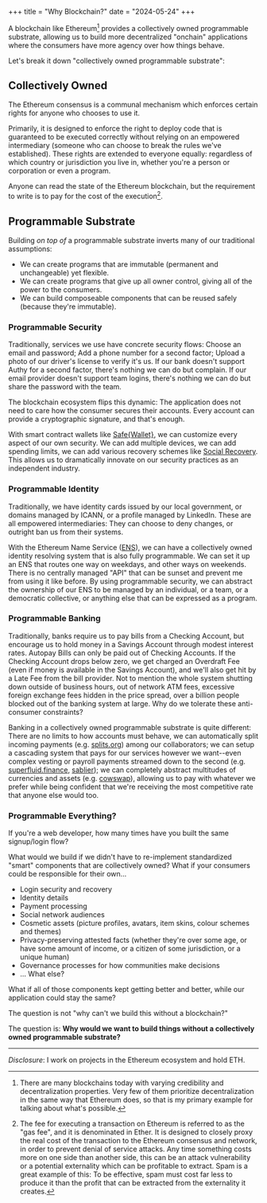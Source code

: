 +++
title = "Why Blockchain?"
date = "2024-05-24"
+++

A blockchain like Ethereum[^1] provides a collectively owned programmable substrate, allowing us to build more decentralized "onchain" applications where the consumers have more agency over how things behave.

Let's break it down "collectively owned programmable substrate":

## Collectively Owned

The Ethereum consensus is a communal mechanism which enforces certain rights for anyone who chooses to use it.

Primarily, it is designed to enforce the right to deploy code that is guaranteed to be executed correctly without relying on an empowered intermediary (someone who can choose to break the rules we've established). These rights are extended to everyone equally: regardless of which country or jurisdiction you live in, whether you're a person or corporation or even a program.

Anyone can read the state of the Ethereum blockchain, but the requirement to write is to pay for the cost of the execution[^gas].

## Programmable Substrate

Building _on top of_ a programmable substrate inverts many of our traditional assumptions:
- We can create programs that are immutable (permanent and unchangeable) yet flexible.
- We can create programs that give up all owner control, giving all of the power to the consumers.
- We can build composeable components that can be reused safely (because they're immutable).

### Programmable Security
Traditionally, services we use have concrete security flows: Choose an email and password; Add a phone number for a second factor; Upload a photo of our driver's license to verify it's us. If our bank doesn't support Authy for a second factor, there's nothing we can do but complain. If our email provider doesn't support team logins, there's nothing we can do but share the password with the team.

The blockchain ecosystem flips this dynamic: The application does not need to care how the consumer secures their accounts. Every account can provide a cryptographic signature, and that's enough.

With smart contract wallets like [Safe{Wallet}](https://safe.global/), we can customize every aspect of our own security. We can add multiple devices, we can add spending limits, we can add various recovery schemes like [Social Recovery](https://safe.mirror.xyz/WxKSxD9J1bRI-SDOuDvAAIezwVrvWWkpuwuzcLDPSmk). This allows us to dramatically innovate on our security practices as an independent industry.

### Programmable Identity
Traditionally, we have identity cards issued by our local government, or domains managed by ICANN, or a profile managed by LinkedIn. These are all empowered intermediaries: They can choose to deny changes, or outright ban us from their systems. 

With the Ethereum Name Service ([ENS](https://ens.domains/)), we can have a collectively owned identity resolving system that is also fully programmable. We can set it up an ENS that routes one way on weekdays, and other ways on weekends. There is no centrally managed "API" that can be sunset and prevent me from using it like before. By using programmable security, we can abstract the ownership of our ENS to be managed by an individual, or a team, or a democratic collective, or anything else that can be expressed as a program.

### Programmable Banking
Traditionally, banks require us to pay bills from a Checking Account, but encourage us to hold money in a Savings Account through modest interest rates. Autopay Bills can only be paid out of Checking Accounts. If the Checking Account drops below zero, we get charged an Overdraft Fee (even if money is available in the Savings Account), and we'll also get hit by a Late Fee from the bill provider. Not to mention the whole system shutting down outside of business hours, out of network ATM fees, excessive foreign exchange fees hidden in the price spread, over a billion people blocked out of the banking system at large. Why do we tolerate these anti-consumer constraints?

Banking in a collectively owned programmable substrate is quite different: There are no limits to how accounts must behave, we can automatically split incoming payments (e.g. [splits.org](https://splits.org/)) among our collaborators; we can setup a cascading system that pays for our services however we want--even complex vesting or payroll payments streamed down to the second (e.g. [superfluid.finance](https://www.superfluid.finance/), [sablier](https://sablier.com/)); we can completely abstract multitudes of currencies and assets (e.g. [cowswap](https://swap.cow.fi/)), allowing us to pay with whatever we prefer while being confident that we're receiving the most competitive rate that anyone else would too.

### Programmable Everything?
If you're a web developer, how many times have you built the same signup/login flow?

What would we build if we didn't have to re-implement standardized "smart" components that are collectively owned? What if your consumers could be responsible for their own...
- Login security and recovery
- Identity details
- Payment processing
- Social network audiences
- Cosmetic assets (picture profiles, avatars, item skins, colour schemes and themes)
- Privacy-preserving attested facts (whether they're over some age, or have some amount of income, or a citizen of some jurisdiction, or a unique human)
- Governance processes for how communities make decisions
- ... What else?

What if all of those components kept getting better and better, while our application could stay the same?

The question is not "why can't we build this without a blockchain?"

The question is: **Why would we want to build things without a collectively owned programmable substrate?**

---

_Disclosure_: I work on projects in the Ethereum ecosystem and hold ETH.

[^1]: There are many blockchains today with varying credibility and decentralization properties. Very few of them prioritize decentralization in the same way that Ethereum does, so that is my primary example for talking about what's possible.

[^gas]: The fee for executing a transaction on Ethereum is referred to as the "gas fee", and it is denominated in Ether. It is designed to closely proxy the real cost of the transaction to the Ethereum consensus and network, in order to prevent denial of service attacks. Any time something costs more on one side than another side, this can be an attack vulnerability or a potential externality which can be profitable to extract. Spam is a great example of this: To be effective, spam must cost far less to produce it than the profit that can be extracted from the externality it creates.
